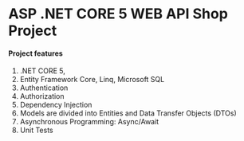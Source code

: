 #  ASP .NET CORE 5 WEB API Shop Project
#### Project features
1. .NET CORE 5, 
2. Entity Framework Core, Linq, Microsoft SQL
3. Authentication
4. Authorization
5. Dependency Injection
6. Models are divided into Entities and Data Transfer Objects (DTOs)
7. Asynchronous Programming: Async/Await
8. Unit Tests
